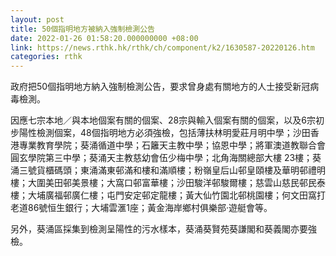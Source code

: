 ```yaml
---
layout: post
title: 50個指明地方被納入強制檢測公告
date: 2022-01-26 01:58:20.000000000 +08:00
link: https://news.rthk.hk/rthk/ch/component/k2/1630587-20220126.htm
categories: rthk
---
```


政府把50個指明地方納入強制檢測公告，要求曾身處有關地方的人士接受新冠病毒檢測。

因應七宗本地／與本地個案有關的個案、28宗與輸入個案有關的個案，以及6宗初步陽性檢測個案，48個指明地方必須強檢，包括薄扶林明愛莊月明中學；沙田香港專業教育學院；葵涌循道中學；石籬天主教中學；協恩中學；將軍澳道教聯合會圓玄學院第三中學；葵涌天主教慈幼會伍少梅中學；北角海關總部大樓 23樓；葵涌三號貨櫃碼頭；東涌滿東邨滿和樓和滿順樓；粉嶺皇后山邨皇頤樓及華明邨禮明樓；大圍美田邨美景樓；大窩口邨富華樓；沙田駿洋邨駿爾樓；慈雲山慈民邨民泰樓；大埔廣福邨廣仁樓；屯門安定邨定龍樓；黃大仙竹園北邨桃園樓；何文田窩打老道86號恒生銀行；大埔雲滙1座；黃金海岸鄉村俱樂部‧遊艇會等。

另外，葵涌區採集到檢測呈陽性的污水樣本，葵涌葵賢苑葵謙閣和葵義閣亦要強檢。
